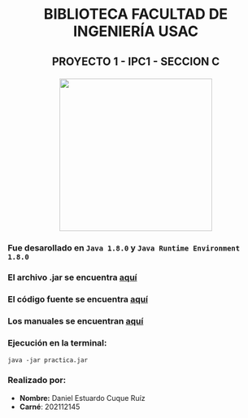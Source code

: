 # <p align = "center"> BIBLIOTECA FACULTAD DE INGENIERÍA USAC </p>
## <p align = "center" > PROYECTO 1 - IPC1 - SECCION C </p>

<p align = "center" > <img src=""https://www.guatemala.com/fotos/201708/Biblioteca-USAC-885x500.jpg width = 300> </p>

### Fue desarollado en `Java 1.8.0` y `Java Runtime Environment 1.8.0`

### El archivo .jar se encuentra [aquí](https://github.com/DanielC78/IPC1_Proyecto1_202112145/blob/master/out/production/IPC1_Proyecto1_202112145/IPC1_Proyecto1_202112145_jar/IPC1_Proyecto1_202112145.jar)
### El código fuente se encuentra [aquí](https://github.com/DanielC78/IPC1_Proyecto1_202112145/tree/master/src)
### Los manuales se encuentran [aquí]()

### Ejecución en la terminal:
````
java -jar practica.jar
````

### Realizado por:
- **Nombre:** Daniel Estuardo Cuque Ruíz
- **Carné**: 202112145
